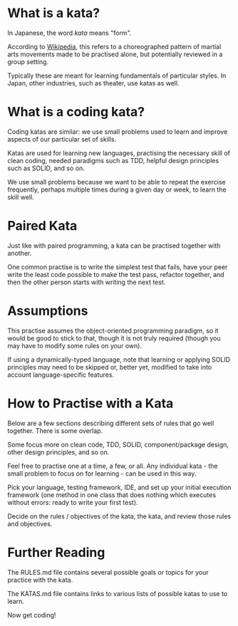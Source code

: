 # What is a kata?

In Japanese, the word *kata* means "form".

According to [Wikipedia](https://en.wikipedia.org/wiki/Kata), this refers to a choreographed pattern of martial arts movements made to be practised alone, but potentially reviewed in a group setting.

Typically these are meant for learning fundamentals of particular styles. In Japan, other industries, such as theater, use katas as well.

# What is a coding kata?

Coding katas are similar: we use small problems used to learn and improve aspects of our particular set of skills.

Katas are used for learning new languages, practising the necessary skill of clean coding, needed paradigms such as TDD, helpful design principles such as SOLID, and so on.

We use small problems because we want to be able to repeat the exercise frequently, perhaps multiple times during a given day or week, to learn the skill well.

# Paired Kata

Just like with paired programming, a kata can be practised together with another.

One common practise is to write the simplest test that fails, have your peer write the least code possible to make the test pass, refactor together, and then the other person starts with writing the next test.

# Assumptions

This practise assumes the object-oriented programming paradigm, so it would be good to stick to that, though it is not truly required (though you may have to modify some rules on your own).

If using a dynamically-typed language, note that learning or applying SOLID principles may need to be skipped or, better yet, modified to take into account language-specific features.

# How to Practise with a Kata

Below are a few sections describing different sets of rules that go well together. There is some overlap.

Some focus more on clean code, TDD, SOLID, component/package design, other design principles, and so on.

Feel free to practise one at a time, a few, or all. Any individual kata - the small problem to focus on for learning - can be used in this way.

Pick your language, testing framework, IDE, and set up your initial execution framework (one method in one class that does nothing which executes without errors: ready to write your first test).

Decide on the rules / objectives of the kata, the kata, and review those rules and objectives.

# Further Reading

The RULES.md file contains several possible goals or topics for your practice with the kata.

The KATAS.md file contains links to various lists of possible katas to use to learn.

Now get coding!
